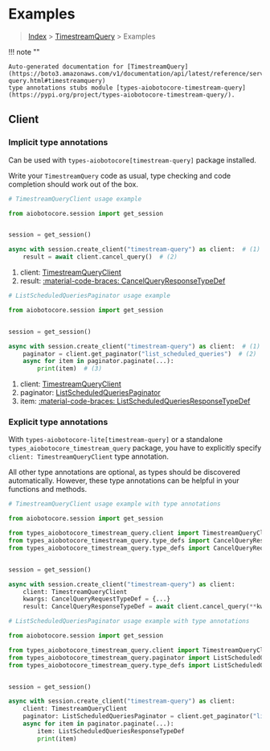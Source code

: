 # Examples

> [Index](../README.md) > [TimestreamQuery](./README.md) > Examples

!!! note ""

    Auto-generated documentation for [TimestreamQuery](https://boto3.amazonaws.com/v1/documentation/api/latest/reference/services/timestream-query.html#timestreamquery)
    type annotations stubs module [types-aiobotocore-timestream-query](https://pypi.org/project/types-aiobotocore-timestream-query/).

## Client

### Implicit type annotations

Can be used with `types-aiobotocore[timestream-query]` package installed.

Write your `TimestreamQuery` code as usual,
type checking and code completion should work out of the box.



```python
# TimestreamQueryClient usage example

from aiobotocore.session import get_session


session = get_session()

async with session.create_client("timestream-query") as client:  # (1)
    result = await client.cancel_query()  # (2)
```

1. client: [TimestreamQueryClient](./client.md)
2. result: [:material-code-braces: CancelQueryResponseTypeDef](./type_defs.md#cancelqueryresponsetypedef) 



```python
# ListScheduledQueriesPaginator usage example

from aiobotocore.session import get_session


session = get_session()

async with session.create_client("timestream-query") as client:  # (1)
    paginator = client.get_paginator("list_scheduled_queries")  # (2)
    async for item in paginator.paginate(...):
        print(item)  # (3)
```

1. client: [TimestreamQueryClient](./client.md)
2. paginator: [ListScheduledQueriesPaginator](./paginators.md#listscheduledqueriespaginator)
3. item: [:material-code-braces: ListScheduledQueriesResponseTypeDef](./type_defs.md#listscheduledqueriesresponsetypedef) 




### Explicit type annotations

With `types-aiobotocore-lite[timestream-query]`
or a standalone `types_aiobotocore_timestream_query` package, you have to explicitly specify
`client: TimestreamQueryClient` type annotation.

All other type annotations are optional, as types should be discovered automatically.
However, these type annotations can be helpful in your functions and methods.


```python
# TimestreamQueryClient usage example with type annotations

from aiobotocore.session import get_session

from types_aiobotocore_timestream_query.client import TimestreamQueryClient
from types_aiobotocore_timestream_query.type_defs import CancelQueryResponseTypeDef
from types_aiobotocore_timestream_query.type_defs import CancelQueryRequestTypeDef


session = get_session()

async with session.create_client("timestream-query") as client:
    client: TimestreamQueryClient
    kwargs: CancelQueryRequestTypeDef = {...}
    result: CancelQueryResponseTypeDef = await client.cancel_query(**kwargs)
```



```python
# ListScheduledQueriesPaginator usage example with type annotations

from aiobotocore.session import get_session

from types_aiobotocore_timestream_query.client import TimestreamQueryClient
from types_aiobotocore_timestream_query.paginator import ListScheduledQueriesPaginator
from types_aiobotocore_timestream_query.type_defs import ListScheduledQueriesResponseTypeDef


session = get_session()

async with session.create_client("timestream-query") as client:
    client: TimestreamQueryClient
    paginator: ListScheduledQueriesPaginator = client.get_paginator("list_scheduled_queries")
    async for item in paginator.paginate(...):
        item: ListScheduledQueriesResponseTypeDef
        print(item)
```


